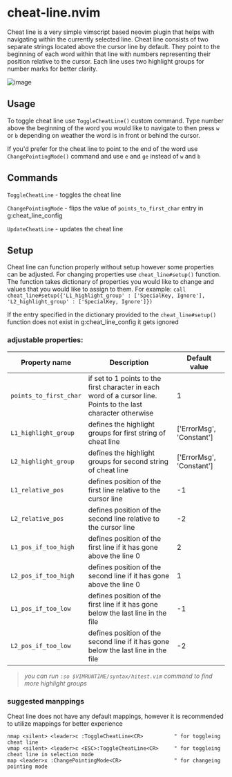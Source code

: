 # cheat-line.nvim

Cheat line is a very simple vimscript based neovim plugin that helps with navigating within the currently 
selected line. Cheat line consists of two separate strings located above the cursor line by default. They 
point to the beginning of each word within that line with numbers representing their position relative to 
the cursor. Each line uses two highlight groups for number marks for better clarity.

![image](https://github.com/user-attachments/assets/7d890386-8d7d-40bf-b50e-fa1a5917c5b8)

## Usage
To toggle cheat line use `ToggleCheatLine()` custom command. Type number above the beginning of the word 
you would like to navigate to then press `w` or `b` depending on weather the word is in front or behind 
the cursor. 

If you'd prefer for the cheat line to point to the end of the word use `ChangePointingMode()` command and 
use `e` and `ge` instead of `w` and `b`

## Commands

`ToggleCheatLine`      - toggles the cheat line

`ChangePointingMode`   - flips the value of `points_to_first_char` entry in g:cheat_line_config

`UpdateCheatLine`      - updates the cheat line

## Setup
Cheat line can function properly without setup however some properties can be adjusted.
For changing properties use `cheat_line#setup()` function. The function takes dictionary of properties you would like to change and values that you would like to assign to them. For example: `call cheat_line#setup({'L1_highlight_group' : ['SpecialKey, Ignore'], 'L2_highlight_group' : ['SpecialKey, Ignore']})`

If the entry specified in the dictionary provided to the `cheat_line#setup()` function does not exist in g:cheat_line_config it gets ignored 

### adjustable properties:

| Property name          | Description                                                                                                     | Default value |        
| ---------------------- | --------------------------------------------------------------------------------------------------------------- | ------------- |
| `points_to_first_char` | if set to 1 points to the first character in each word of a cursor line. Points to the last character otherwise | 1             |
| `L1_highlight_group`   | defines the highlight groups for first string of cheat line                                                     | ['ErrorMsg', 'Constant']      |
| `L2_highlight_group`   | defines the highlight groups for second string of cheat line                                                    | ['ErrorMsg', 'Constant']      |
| `L1_relative_pos`      | defines position of the first line relative to the cursor line                                                  | -1            |
| `L2_relative_pos`      | defines position of the second line relative to the cursor line                                                 | -2            |
| `L1_pos_if_too_high`    | defines position of the first line if it has gone above the line 0                                             | 2             |
| `L2_pos_if_too_high`    | defines position of the second line if it has gone above the line 0                                            | 1             |        
| `L1_pos_if_too_low`     | defines position of the first line if it has gone below the last line in the file                              | -1            |
| `L2_pos_if_too_low`     | defines position of the second line if it has gone below the last line in the file                             | -2            |
> *you can run `:so $VIMRUNTIME/syntax/hitest.vim` command to find more highlight groups*
### suggested manppings
Cheat line does not have any default mappings, however it is recommended to utilize mappings for better experience
```
nmap <silent> <leader>c :ToggleCheatLine<CR>          " for toggleing cheat line
vmap <silent> <leader>c <ESC>:ToggleCheatLine<CR>     " for toggleing cheat line in selection mode
map <leader>x :ChangePointingMode<CR>                 " for changeing pointing mode
```
